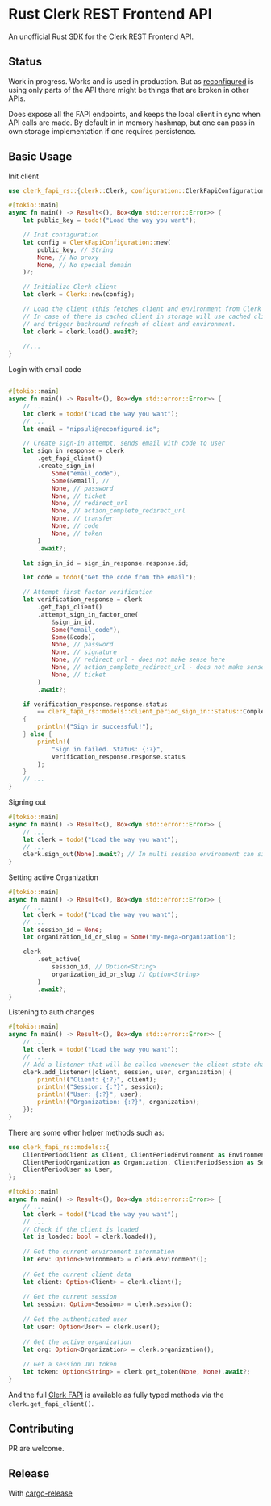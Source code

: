# Rust Clerk REST Frontend API

An unofficial Rust SDK for the Clerk REST Frontend API.

## Status

Work in progress. Works and is used in production. But as [reconfigured](https://reconfigured.io)
is using only parts of the API there might be things that are broken in other APIs.

Does expose all the FAPI endpoints, and keeps the local client in sync when API
calls are made. By default in in memory hashmap, but one can pass in own storage
implementation if one requires persistence.

## Basic Usage

Init client
```rust
use clerk_fapi_rs::{clerk::Clerk, configuration::ClerkFapiConfiguration};

#[tokio::main]
async fn main() -> Result<(), Box<dyn std::error::Error>> {
    let public_key = todo!("Load the way you want");

    // Init configuration
    let config = ClerkFapiConfiguration::new(
        public_key, // String
        None, // No proxy
        None, // No special domain
    )?;

    // Initialize Clerk client
    let clerk = Clerk::new(config);

    // Load the client (this fetches client and environment from Clerk API)
    // In case of there is cached client in storage will use cached client
    // and trigger backround refresh of client and environment.
    let clerk = clerk.load().await?;
    
    //...
}
```

Login with email code

```rust

#[tokio::main]
async fn main() -> Result<(), Box<dyn std::error::Error>> {
    // ...
    let clerk = todo!("Load the way you want");
    // ...
    let email = "nipsuli@reconfigured.io";

    // Create sign-in attempt, sends email with code to user
    let sign_in_response = clerk
        .get_fapi_client()
        .create_sign_in(
            Some("email_code"),
            Some(&email), //
            None, // password
            None, // ticket
            None, // redirect_url
            None, // action_complete_redirect_url
            None, // transfer
            None, // code
            None, // token
        )
        .await?;

    let sign_in_id = sign_in_response.response.id;

    let code = todo!("Get the code from the email");

    // Attempt first factor verification
    let verification_response = clerk
        .get_fapi_client()
        .attempt_sign_in_factor_one(
            &sign_in_id,
            Some("email_code"),
            Some(&code),
            None, // password
            None, // signature
            None, // redirect_url - does not make sense here
            None, // action_complete_redirect_url - does not make sense here
            None, // ticket
        )
        .await?;

    if verification_response.response.status
        == clerk_fapi_rs::models::client_period_sign_in::Status::Complete
    {
        println!("Sign in successful!");
    } else {
        println!(
            "Sign in failed. Status: {:?}",
            verification_response.response.status
        );
    }
    // ...
}
```

Signing out
```rust
#[tokio::main]  
async fn main() -> Result<(), Box<dyn std::error::Error>> {
    // ...
    let clerk = todo!("Load the way you want");
    // ...
    clerk.sign_out(None).await?; // In multi session environment can sign out specific session
}
```

Setting active Organization
```rust
#[tokio::main]  
async fn main() -> Result<(), Box<dyn std::error::Error>> {
    // ...
    let clerk = todo!("Load the way you want");
    // ...
    let session_id = None;
    let organization_id_or_slug = Some("my-mega-organization");

    clerk
        .set_active(
            session_id, // Option<String>
            organization_id_or_slug // Option<String>
        )
        .await?;
}
```

Listening to auth changes

```rust
#[tokio::main]  
async fn main() -> Result<(), Box<dyn std::error::Error>> {
    // ...
    let clerk = todo!("Load the way you want");
    // ...
    // Add a listener that will be called whenever the client state changes
    clerk.add_listener(|client, session, user, organization| {
        println!("Client: {:?}", client);
        println!("Session: {:?}", session);
        println!("User: {:?}", user);
        println!("Organization: {:?}", organization);
    });
}
```

There are some other helper methods such as:
```rust
use clerk_fapi_rs::models::{
    ClientPeriodClient as Client, ClientPeriodEnvironment as Environment,
    ClientPeriodOrganization as Organization, ClientPeriodSession as Session,
    ClientPeriodUser as User,
};

#[tokio::main]  
async fn main() -> Result<(), Box<dyn std::error::Error>> {
    // ...
    let clerk = todo!("Load the way you want");
    // ...
    // Check if the client is loaded
    let is_loaded: bool = clerk.loaded();
    
    // Get the current environment information
    let env: Option<Environment> = clerk.environment();
    
    // Get the current client data 
    let client: Option<Client> = clerk.client();
    
    // Get the current session
    let session: Option<Session> = clerk.session();
    
    // Get the authenticated user
    let user: Option<User> = clerk.user();
    
    // Get the active organization
    let org: Option<Organization> = clerk.organization();
    
    // Get a session JWT token
    let token: Option<String> = clerk.get_token(None, None).await?;
}
```

And the full [Clerk FAPI](https://clerk.com/docs/reference/frontend-api)
is available as fully typed methods via the `clerk.get_fapi_client()`.

## Contributing

PR are welcome.

## Release

With [cargo-release](https://crates.io/crates/cargo-release)
